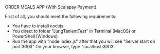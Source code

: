 ORDER MEALS APP (With Scalapay Payment)

First of all, you should meet the following requirements:
* You have to install nodejs.
* You direct to folder "JungTanlentTest" in Terminal (MacOS) or PowerShell (Windows).
* Run the app with "node index.js" after that you will see "Server start on port 3003"
On your browser, type "localhost:3003

